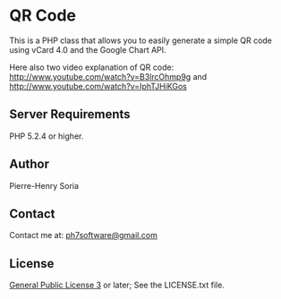 # QR Code

This is a PHP class that allows you to easily generate a simple QR code using vCard 4.0 and the Google Chart API.

Here also two video explanation of QR code: http://www.youtube.com/watch?v=B3lrcOhmp9g and http://www.youtube.com/watch?v=IphTJHiKGos

## Server Requirements

PHP 5.2.4 or higher.

## Author

Pierre-Henry Soria

## Contact

Contact me at: ph7software@gmail.com

## License

[General Public License 3](http://www.gnu.org/licenses/gpl.html) or later; See the LICENSE.txt file.
